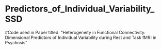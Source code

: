 # Predictors_of_Individual_Variability_SSD
#Code used in Paper titled: "Heterogeneity in Functional Connectivity: Dimensional Predictors of Individual Variability during Rest and Task fMRI in Psychosis"
